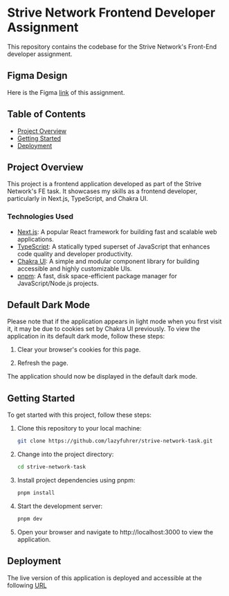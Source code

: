 # Strive Network Frontend Developer Assignment

This repository contains the codebase for the Strive Network's Front-End developer assignment.

## Figma Design

Here is the Figma [link](https://www.figma.com/file/d3cznb822NPNiPyFo6jIfJ/UI%2FUX-Task-Figma?type=design&node-id=0-1&mode=design&t=xJmr6BRkMJLMjoV1-0) of this assignment.

## Table of Contents

- [Project Overview](#project-overview)
- [Getting Started](#getting-started)
- [Deployment](#deployment)

## Project Overview

This project is a frontend application developed as part of the Strive Network's FE task. It showcases my skills as a frontend developer, particularly in Next.js, TypeScript, and Chakra UI.

### Technologies Used

- [Next.js](https://nextjs.org/): A popular React framework for building fast and scalable web applications.
- [TypeScript](https://www.typescriptlang.org/): A statically typed superset of JavaScript that enhances code quality and developer productivity.
- [Chakra UI](https://chakra-ui.com/): A simple and modular component library for building accessible and highly customizable UIs.
- [pnpm](https://pnpm.io/): A fast, disk space-efficient package manager for JavaScript/Node.js projects.

## Default Dark Mode

Please note that if the application appears in light mode when you first visit it, it may be due to cookies set by Chakra UI previously. To view the application in its default dark mode, follow these steps:

1. Clear your browser's cookies for this page.

2. Refresh the page.

The application should now be displayed in the default dark mode.


## Getting Started

To get started with this project, follow these steps:

1. Clone this repository to your local machine:

   ```bash
   git clone https://github.com/lazyfuhrer/strive-network-task.git
   ```
2. Change into the project directory:

   ```bash
   cd strive-network-task
   ```
3. Install project dependencies using pnpm:

   ```bash
   pnpm install
   ```
4. Start the development server:

   ```bash
   pnpm dev
   ```
5. Open your browser and navigate to http://localhost:3000 to view the application.

## Deployment

The live version of this application is deployed and accessible at the following [URL](https://warm-torrone-e5eae3.netlify.app/)
